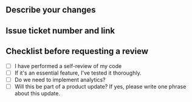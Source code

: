 ## Describe your changes

## Issue ticket number and link

## Checklist before requesting a review
- [ ] I have performed a self-review of my code
- [ ] If it's an essential feature, I've tested it thoroughly.
- [ ] Do we need to implement analytics?
- [ ] Will this be part of a product update? If yes, please write one phrase about this update.